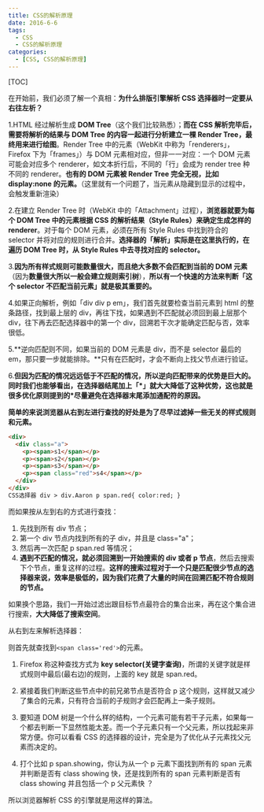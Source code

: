 ```yaml
---
title: CSS的解析原理
date: 2016-6-6
tags:
  - CSS
  - CSS的解析原理
categories:
  - [CSS, CSS的解析原理]
---
```


[TOC]

在开始前，我们必须了解一个真相：**为什么排版引擎解析 CSS 选择器时一定要从右往左析？**

1.HTML 经过解析生成 **DOM Tree**（这个我们比较熟悉）；**而在 CSS 解析完毕后，需要将解析的结果与 DOM Tree 的内容一起进行分析建立一棵 Render Tree，最终用来进行绘图**。Render Tree 中的元素（WebKit 中称为「renderers」，Firefox 下为「frames」）与 DOM 元素相对应，但非一一对应：一个 DOM 元素可能会对应多个 renderer，如文本折行后，不同的「行」会成为 render tree 种不同的 renderer。**也有的 DOM 元素被 Render Tree 完全无视，比如 display:none 的元素。**（这里就有一个问题了，当元素从隐藏到显示的过程中，会触发重新渲染）

2.在建立 Render Tree 时（WebKit 中的「Attachment」过程），**浏览器就要为每个 DOM Tree 中的元素根据 CSS 的解析结果（Style Rules）来确定生成怎样的 renderer**。对于每个 DOM 元素，必须在所有 Style Rules 中找到符合的 selector 并将对应的规则进行合并。**选择器的「解析」实际是在这里执行的，在遍历 DOM Tree 时，从 Style Rules 中去寻找对应的 selector。**

3.**因为所有样式规则可能数量很大，而且绝大多数不会匹配到当前的 DOM 元素**（因为**数量很大所以一般会建立规则索引树**），**所以有一个快速的方法来判断「这个 selector 不匹配当前元素」就是极其重要的。**

4.如果正向解析，例如「div div p em」，我们首先就要检查当前元素到 html 的整条路径，找到最上层的 div，再往下找，如果遇到不匹配就必须回到最上层那个 div，往下再去匹配选择器中的第一个 div，回溯若干次才能确定匹配与否，效率很低。

5.**逆向匹配则不同，如果当前的 DOM 元素是 div，而不是 selector 最后的 em，那只要一步就能排除。**只有在匹配时，才会不断向上找父节点进行验证。

6.**但因为匹配的情况远远低于不匹配的情况，所以逆向匹配带来的优势是巨大的。**同时我们也能够看出，在选择器结尾加上「\*」就大大降低了这种优势，这也就是很多优化原则提到的**\*尽量避免在选择器末尾添加通配符的原因。**

**简单的来说浏览器从右到左进行查找的好处是为了尽早过滤掉一些无关的样式规则和元素。**

```html
<div>
  <div class="a">
    <p><span>s1</span></p>
    <p><span>s2</span></p>
    <p><span>s3</span></p>
    <p><span class="red">s4</span></p>
  </div>
</div>
CSS选择器 div > div.Aaron p span.red{ color:red; }
```

而如果按从左到右的方式进行查找：

1. 先找到所有 div 节点；
2. 第一个 div 节点内找到所有的子 div，并且是 class="a"；
3. 然后再一次匹配 p span.red 等情况；
4. **遇到不匹配的情况，就必须回溯到一开始搜索的 div 或者 p 节点**，然后去搜索下个节点，重复这样的过程。**这样的搜索过程对于一个只是匹配很少节点的选择器来说，效率是极低的，因为我们花费了大量的时间在回溯匹配不符合规则的节点。**

如果换个思路，我们一开始过滤出跟目标节点最符合的集合出来，再在这个集合进行搜索，**大大降低了搜索空间**。

从右到左来解析选择器：

则首先就查找到`<span class='red'>`的元素。

1. Firefox 称这种查找方式为 **key selector(关键字查询)**，所谓的关键字就是样式规则中最后(最右边)的规则，上面的 key 就是 span.red。

2. 紧接着我们判断这些节点中的前兄弟节点是否符合 p 这个规则，这样就又减少了集合的元素，只有符合当前的子规则才会匹配再上一条子规则。

3. 要知道 DOM 树是一个什么样的结构，一个元素可能有若干子元素，如果每一个都去判断一下显然性能太差。而一个子元素只有一个父元素，所以找起来非常方便。你可以看看 CSS 的选择器的设计，完全是为了优化从子元素找父元素而决定的。

4. 打个比如 p span.showing，你认为从一个 p 元素下面找到所有的 span 元素并判断是否有 class showing 快，还是找到所有的 span 元素判断是否有 class showing 并且包括一个 p 父元素快 ？

所以浏览器解析 CSS 的引擎就是用这样的算法。
